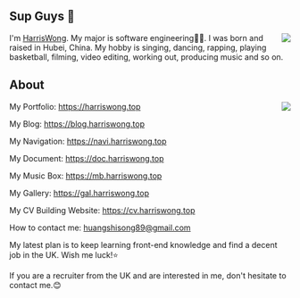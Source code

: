 ## Sup Guys 👋
<img align="right" src="https://count.getloli.com/get/@:hassanblog?theme=rule34">I'm [HarrisWong](https://harriswong.top). My major is software engineering👨‍💻. I was born and raised in Hubei, China. My hobby is singing, dancing, rapping, playing basketball, filming, video editing, working out, producing music and so on.

## About
<img align="right" src="https://github-readme-stats-harris.vercel.app/api?username=harrisblog&theme=cobalt&show_icons=true&count_private=true">

My Portfolio: https://harriswong.top

My Blog: https://blog.harriswong.top

My Navigation: https://navi.harriswong.top

My Document: https://doc.harriswong.top

My Music Box: https://mb.harriswong.top

My Gallery: https://gal.harriswong.top

My CV Building Website: https://cv.harriswong.top

How to contact me: [huangshisong89@gmail.com](mailto:huangshisong89@gmail.com)

My latest plan is to keep learning front-end knowledge and find a decent job in the UK. Wish me luck!⭐

If you are a recruiter from the UK and are interested in me, don't hesitate to contact me.😊
